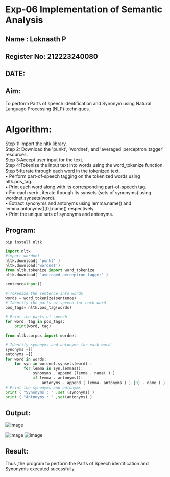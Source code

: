 # Exp-06 Implementation of Semantic Analysis
## Name : Loknaath P
## Register No: 212223240080
## DATE: 
## Aim: 
To perform Parts of speech identification and Synonym using Natural Language Processing (NLP) techniques. 

# Algorithm:
Step 1: Import the nltk library.<br>
Step 2: Download the 'punkt', 'wordnet', and 'averaged_perceptron_tagger' resources.<br>
Step 3:Accept user input for the text.<br>
Step 4:Tokenize the input text into words using the word_tokenize function.<br>
Step 5:Iterate through each word in the tokenized text.<br>
•	Perform part-of-speech tagging on the tokenized words using nltk.pos_tag.<br>
•	Print each word along with its corresponding part-of-speech tag.<br>
•	For each verb , iterate through its synsets (sets of synonyms) using wordnet.synsets(word).<br>
•	Extract synonyms and antonyms using lemma.name() and lemma.antonyms()[0].name() respectively.<br>
•	Print the unique sets of synonyms and antonyms.
## Program:
```python
pip install nltk

import nltk
#import wordnet
nltk.download( 'punkt' )
nltk.download('wordnet')
from nltk.tokenize import word_tokenize
nltk.download( 'averaged_perceptron_tagger' )

sentence=input()

# Tokenize the sentence into words
words = word_tokenize(sentence)
# Identify the parts of speech for each word
pos_tags= nltk.pos_tag(words)

# Print the parts of speech
for word, tag in pos_tags:
    print(word, tag)

from nltk.corpus import wordnet

# Identify synonyms and antonyms for each word
synonyms =[]
antonyms =[]
for word in words:
	for syn in wordnet.synsets(word) :
		for lemma in syn.lemmas():
			synonyms . append (lemma . name( ) )
			if lemma . antonyms():
				antonyms . append ( lemma. antonyms ( ) [0] . name ( ) )
# Print the synonyms and antonyms
print ( "Synonyms : " ,set (synonyms) )
print ( "Antonyms : " ,set(antonyms) )
```

## Output:
![image](https://github.com/user-attachments/assets/8198a863-391a-4cab-a259-23b223c73a9e)

![image](https://github.com/user-attachments/assets/0374dd42-5bf6-4251-ba1b-c60d4ed1a2d5)
![image](https://github.com/user-attachments/assets/b10af769-7117-40e6-888b-7b5783b3aae4)


## Result:
Thus ,the program to perform the Parts of Speech identification and Synonymis executed sucessfully.
